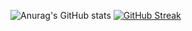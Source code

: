 

![Anurag's GitHub stats](https://github-readme-stats.vercel.app/api?username=archely&show_icons=true&theme=darcula)
[![GitHub Streak](https://github-readme-streak-stats.herokuapp.com/?user=archely)](https://git.io/streak-stats)


